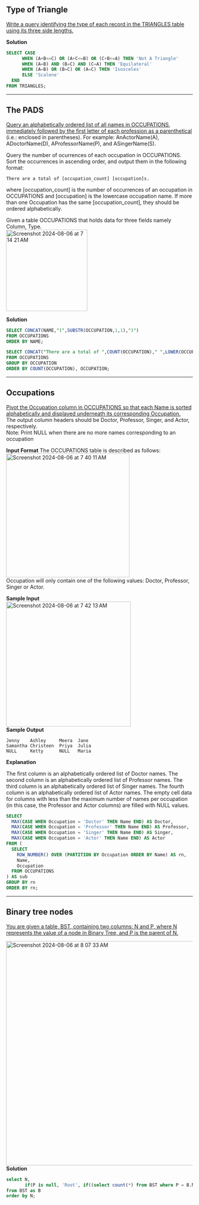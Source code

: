 **Type of Triangle**
---------------------
[Write a query identifying the type of each record in the TRIANGLES table using its three side lengths.](https://www.hackerrank.com/challenges/what-type-of-triangle/problem?isFullScreen=true)

**Solution**
```sql
SELECT CASE
      WHEN (A+B<=C) OR (A+C<=B) OR (C+B<=A) THEN 'Not A Triangle'
      WHEN (A=B) AND (B=C) AND (C=A) THEN 'Equilateral'
      WHEN (A=B) OR (B=C) OR (A=C) THEN 'Isosceles'
      ELSE 'Scalene'
  END
FROM TRIANGLES;
```

--------------------------------------------------------------------------------------------------------------------------------------------------------------
**The PADS**
--------------


[Query an alphabetically ordered list of all names in OCCUPATIONS, immediately followed by the first letter of each profession as a parenthetical](https://www.hackerrank.com/challenges/the-pads/problem?isFullScreen=true)<br>
 (i.e.: enclosed in parentheses). For example: AnActorName(A), ADoctorName(D), AProfessorName(P), and ASingerName(S).<br>

Query the number of ocurrences of each occupation in OCCUPATIONS. Sort the occurrences in ascending order, and output them in the following format: 
```markup
There are a total of [occupation_count] [occupation]s.
```
where [occupation_count] is the number of occurrences of an occupation in OCCUPATIONS and [occupation] is the lowercase occupation name. If more than one Occupation has the same [occupation_count], they should be ordered alphabetically.

Given a table OCCUPATIONS that holds data for three fields namely Column, Type.<br>
<img width="219" alt="Screenshot 2024-08-06 at 7 14 21 AM" src="https://github.com/user-attachments/assets/bf33912d-a932-46f1-8e98-a2b4a21d7fb9">

**Solution**
```sql
SELECT CONCAT(NAME,"(",SUBSTR(OCCUPATION,1,1),")") 
FROM OCCUPATIONS 
ORDER BY NAME;

SELECT CONCAT("There are a total of ",COUNT(OCCUPATION)," ",LOWER(OCCUPATION),"s.") 
FROM OCCUPATIONS 
GROUP BY OCCUPATION 
ORDER BY COUNT(OCCUPATION), OCCUPATION;
```

















--------------------------------------------------------------------------------------------------------------------------------------------------------------
**Occupations**
-----------------
[Pivot the Occupation column in OCCUPATIONS so that each Name is sorted alphabetically and displayed underneath its corresponding Occupation.](https://www.hackerrank.com/challenges/occupations/problem?isFullScreen=true)<br>
   The output column headers should be Doctor, Professor, Singer, and Actor, respectively.<br>
Note: Print NULL when there are no more names corresponding to an occupation


**Input Format**
The OCCUPATIONS table is described as follows:<br>
<img width="333" alt="Screenshot 2024-08-06 at 7 40 11 AM" src="https://github.com/user-attachments/assets/09943705-8db7-46fb-be16-3b2d6d12ac98"><br>
Occupation will only contain one of the following values: Doctor, Professor, Singer or Actor.

**Sample Input**<br>
<img width="336" alt="Screenshot 2024-08-06 at 7 42 13 AM" src="https://github.com/user-attachments/assets/259d2a6e-6a09-4b53-8537-90519ca92593"><br>
**Sample Output**
```markup
Jenny    Ashley     Meera  Jane
Samantha Christeen  Priya  Julia
NULL     Ketty      NULL   Maria
```
**Explanation**

The first column is an alphabetically ordered list of Doctor names.
The second column is an alphabetically ordered list of Professor names.
The third column is an alphabetically ordered list of Singer names.
The fourth column is an alphabetically ordered list of Actor names.
The empty cell data for columns with less than the maximum number of names per occupation (in this case, the Professor and Actor columns) are filled with NULL values.

```sql
SELECT
  MAX(CASE WHEN Occupation = 'Doctor' THEN Name END) AS Doctor,
  MAX(CASE WHEN Occupation = 'Professor' THEN Name END) AS Professor,
  MAX(CASE WHEN Occupation = 'Singer' THEN Name END) AS Singer,
  MAX(CASE WHEN Occupation = 'Actor' THEN Name END) AS Actor
FROM (
  SELECT
    ROW_NUMBER() OVER (PARTITION BY Occupation ORDER BY Name) AS rn,
    Name,
    Occupation
  FROM OCCUPATIONS
) AS sub
GROUP BY rn
ORDER BY rn;
```


--------------------------------------------------------------------------------------------------------------------------------------------------------------
**Binary tree nodes**
-----------------
[You are given a table, BST, containing two columns: N and P, where N represents the value of a node in Binary Tree, and P is the parent of N.](https://www.hackerrank.com/challenges/binary-search-tree-1/problem?isFullScreen=true)<br>

<img width="603" alt="Screenshot 2024-08-06 at 8 07 33 AM" src="https://github.com/user-attachments/assets/8a548a35-c647-43fc-9c40-fe546604d041"><br>
**Solution**
```sql
select N,
       if(P is null, 'Root', if((select count(*) from BST where P = B.N)> 0, 'Inner', 'Leaf')) 
from BST as B 
order by N;
```


